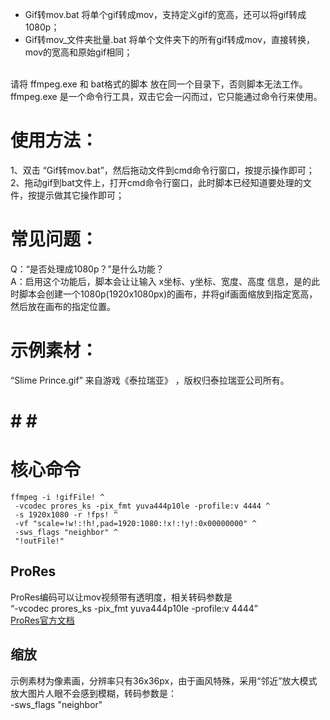 - Gif转mov.bat    将单个gif转成mov，支持定义gif的宽高，还可以将gif转成1080p；
- Gif转mov_文件夹批量.bat   将单个文件夹下的所有gif转成mov，直接转换，mov的宽高和原始gif相同；
<br>
请将 ffmpeg.exe 和 bat格式的脚本 放在同一个目录下，否则脚本无法工作。<br>
ffmpeg.exe 是一个命令行工具，双击它会一闪而过，它只能通过命令行来使用。<br>


# 使用方法：

1、双击 “Gif转mov.bat”，然后拖动文件到cmd命令行窗口，按提示操作即可；<br>
2、拖动gif到bat文件上，打开cmd命令行窗口，此时脚本已经知道要处理的文件，按提示做其它操作即可；<br>



# 常见问题：
Q：“是否处理成1080p？”是什么功能？<br>
A：启用这个功能后，脚本会让让输入 x坐标、y坐标、宽度、高度 信息，是的此时脚本会创建一个1080p(1920x1080px)的画布，并将gif画面缩放到指定宽高，然后放在画布的指定位置。




# 示例素材：
“Slime Prince.gif” 来自游戏《泰拉瑞亚》 ，版权归泰拉瑞亚公司所有。<br>


# # # #


# 核心命令
```shell
ffmpeg -i !gifFile! ^
 -vcodec prores_ks -pix_fmt yuva444p10le -profile:v 4444 ^
 -s 1920x1080 -r !fps! ^
 -vf "scale=!w!:!h!,pad=1920:1080:!x!:!y!:0x00000000" ^
 -sws_flags "neighbor" ^
 "!outFile!"
```
## ProRes
ProRes编码可以让mov视频带有透明度，相关转码参数是<br>
“-vcodec prores_ks -pix_fmt yuva444p10le -profile:v 4444”<br>
[ProRes官方文档](https://ffmpeg.org/ffmpeg-codecs.html#ProRes)<br>

## 缩放
示例素材为像素画，分辨率只有36x36px，由于画风特殊，采用“邻近”放大模式放大图片人眼不会感到模糊，转码参数是：<br>
-sws_flags "neighbor"<br>